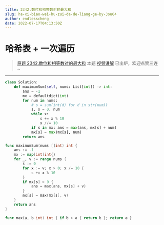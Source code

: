 ```yaml
---
title: 2342.数位和相等数对的最大和
slug: ha-xi-biao-wei-hu-zui-da-de-liang-ge-by-3ou64
author: endlesscheng
date: 2022-07-17T04:13:50Z
---
```

# 哈希表 + 一次遍历
 
> [原题 2342.数位和相等数对的最大和](https://leetcode.cn/problems/max-sum-of-a-pair-with-equal-sum-of-digits)
本题 [视频讲解](https://www.bilibili.com/video/BV1GV4y1J7kc) 已出炉，欢迎点赞三连~

---

```py [sol1-Python3]
class Solution:
    def maximumSum(self, nums: List[int]) -> int:
        ans = -1
        mx = defaultdict(int)
        for num in nums:
            # s = sum(int(d) for d in str(num))
            s, x = 0, num
            while x:
                s += x % 10
                x //= 10
            if s in mx: ans = max(ans, mx[s] + num)
            mx[s] = max(mx[s], num)
        return ans
```

```go [sol1-Go]
func maximumSum(nums []int) int {
	ans := -1
	mx := map[int]int{}
	for _, v := range nums {
		s := 0
		for x := v; x > 0; x /= 10 {
			s += x % 10
		}
		if mx[s] > 0 {
			ans = max(ans, mx[s] + v)
		}
		mx[s] = max(mx[s], v)
	}
	return ans
}

func max(a, b int) int { if b > a { return b }; return a }
```
